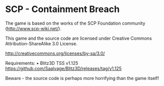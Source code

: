 # SCP - Containment Breach

The game is based on the works of the SCP Foundation community (http://www.scp-wiki.net/).

This game and the source code are licensed under Creative Commons Attribution-ShareAlike 3.0 License.

http://creativecommons.org/licenses/by-sa/3.0/

Requirements:
•	Blitz3D TSS v1.125
https://github.com/Saalvage/Blitz3D/releases/tag/v1.125

Beware - the source code is perhaps more horrifying than the game itself!